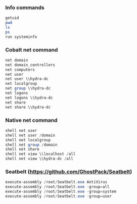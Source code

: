 ### Info commands
```powershell
getuid
pwd
ls
ps
run systeminfo
```

### Cobalt net command
```powershell
net domain
net domain_controllers
net computers
net user
net user \\hydra-dc
net localgroup
net group \\hydra-dc
net logons
net logons \\hydra-dc
net share
net share \\hydra-dc
```

### Native net command
```powershell
shell net user
shell net user /domain
shell net localgroup
shell net group /domain
shell net share
shell net view \\localhost /all
shell net view \\hydra-dc /all
```

### Seatbelt (https://github.com/GhostPack/Seatbelt)
```powershell
execute-assembly /root/Seatbelt.exe AntiVirus
execute-assembly /root/Seatbelt.exe -group=all
execute-assembly /root/Seatbelt.exe -group=system
execute-assembly /root/Seatbelt.exe -group=user
```
